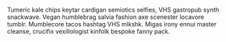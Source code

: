Tumeric kale chips keytar cardigan semiotics selfies, VHS gastropub synth snackwave. Vegan humblebrag salvia fashion axe scenester locavore tumblr. Mumblecore tacos hashtag VHS mlkshk. Migas irony ennui master cleanse, crucifix vexillologist kinfolk bespoke fanny pack.